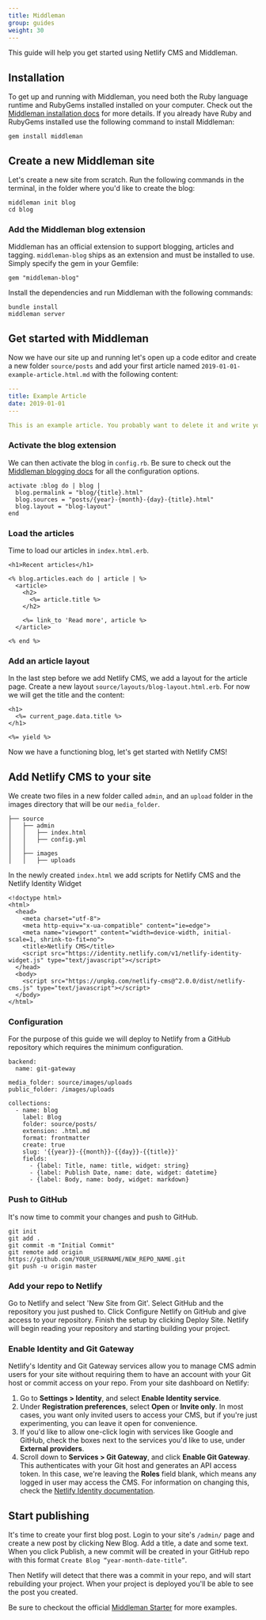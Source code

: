 ```yaml
---
title: Middleman
group: guides
weight: 30
---
```

This guide will help you get started using Netlify CMS and Middleman.

## Installation
To get up and running with Middleman, you need both the Ruby language runtime and RubyGems installed installed on your computer. Check out the [Middleman installation docs](https://middlemanapp.com/basics/install/) for more details. If you already have Ruby and RubyGems installed use the following command to install Middleman:

```
gem install middleman
```

## Create a new Middleman site
Let's create a new site from scratch. Run the following commands in the terminal, in the folder where you'd like to create the blog:

```
middleman init blog
cd blog
```

### Add the Middleman blog extension
Middleman has an official extension to support blogging, articles and tagging. `middleman-blog` ships as an extension and must be installed to use. Simply specify the gem in your Gemfile:

```
gem "middleman-blog"
```
Install the dependencies and run Middleman with the following commands:

```
bundle install
middleman server
```

## Get started with Middleman

Now we have our site up and running let's open up a code editor and create a new folder `source/posts` and add your first article named `2019-01-01-example-article.html.md` with the following content:


```yml
---
title: Example Article
date: 2019-01-01
---

This is an example article. You probably want to delete it and write your own articles!
```

### Activate the blog extension
We can then activate the blog in `config.rb`. Be sure to check out the [Middleman blogging docs](https://middlemanapp.com/basics/blogging/) for all the configuration options.

```
activate :blog do | blog |
  blog.permalink = "blog/{title}.html"
  blog.sources = "posts/{year}-{month}-{day}-{title}.html"
  blog.layout = "blog-layout"
end
```

### Load the articles
Time to load our articles in `index.html.erb`.

```
<h1>Recent articles</h1>

<% blog.articles.each do | article | %>
  <article>
    <h2>
      <%= article.title %>
    </h2>

    <%= link_to 'Read more', article %>
  </article>

<% end %>
```

### Add an article layout
In the last step before we add Netlify CMS, we add a layout for the article page. Create a new layout `source/layouts/blog-layout.html.erb`. For now we will get the title and the content:
```
<h1>
  <%= current_page.data.title %>
</h1>

<%= yield %>
```

Now we have a functioning blog, let's get started with Netlify CMS!

## Add Netlify CMS to your site

We create two files in a new folder called `admin`, and an `upload` folder in the images directory that will be our `media_folder`.
```
├── source
│   ├── admin
│   │   ├── index.html
│   │   ├── config.yml
│   │
│   ├── images
│   │   ├── uploads
```


In the newly created `index.html` we add scripts for Netlify CMS and the Netlify Identity Widget

```
<!doctype html>
<html>
  <head>
    <meta charset="utf-8">
    <meta http-equiv="x-ua-compatible" content="ie=edge">
    <meta name="viewport" content="width=device-width, initial-scale=1, shrink-to-fit=no">
    <title>Netlify CMS</title>
    <script src="https://identity.netlify.com/v1/netlify-identity-widget.js" type="text/javascript"></script>
  </head>
  <body>
    <script src="https://unpkg.com/netlify-cms@^2.0.0/dist/netlify-cms.js" type="text/javascript"></script>
  </body>
</html>

```

### Configuration

For the purpose of this guide we will deploy to Netlify from a GitHub repository which requires the minimum configuration.


```
backend:
  name: git-gateway

media_folder: source/images/uploads
public_folder: /images/uploads

collections:
  - name: blog
    label: Blog
    folder: source/posts/
    extension: .html.md
    format: frontmatter
    create: true
    slug: '{{year}}-{{month}}-{{day}}-{{title}}'
    fields:
      - {label: Title, name: title, widget: string}
      - {label: Publish Date, name: date, widget: datetime}
      - {label: Body, name: body, widget: markdown}
```

### Push to GitHub
It's now time to commit your changes and push to GitHub. 

```
git init
git add .
git commit -m "Initial Commit"
git remote add origin https://github.com/YOUR_USERNAME/NEW_REPO_NAME.git
git push -u origin master
```

### Add your repo to Netlify

Go to Netlify and select 'New Site from Git'. Select GitHub and the repository you just pushed to. Click Configure Netlify on GitHub and give access to your repository. Finish the setup by clicking Deploy Site. Netlify will begin reading your repository and starting building your project.

### Enable Identity and Git Gateway

Netlify's Identity and Git Gateway services allow you to manage CMS admin users for your site without requiring them to have an account with your Git host or commit access on your repo. From your site dashboard on Netlify:

1. Go to **Settings > Identity**, and select **Enable Identity service**.
2. Under **Registration preferences**, select **Open** or **Invite only**. In most cases, you want only invited users to access your CMS, but if you're just experimenting, you can leave it open for convenience.
3. If you'd like to allow one-click login with services like Google and GitHub, check the boxes next to the services you'd like to use, under **External providers**.
4. Scroll down to **Services > Git Gateway**, and click **Enable Git Gateway**. This authenticates with your Git host and generates an API access token. In this case, we're leaving the **Roles** field blank, which means any logged in user may access the CMS. For information on changing this, check the [Netlify Identity documentation](https://www.netlify.com/docs/identity/).

## Start publishing

It's time to create your first blog post. Login to your site's `/admin/` page and create a new post by clicking New Blog. Add a title, a date and some text. When you click Publish, a new commit will be created in your GitHub repo with this format `Create Blog “year-month-date-title”`. 

Then Netlify will detect that there was a commit in your repo, and will start rebuilding your project. When your project is deployed you'll be able to see the post you created.

Be sure to checkout the official [Middleman Starter](https://github.com/tomrutgers/middleman-starter-netlify-cms) for more examples.